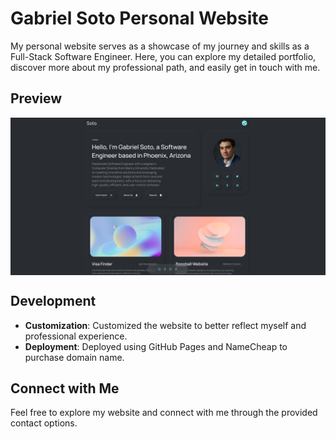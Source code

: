 # Gabriel Soto Personal Website
My personal website serves as a showcase of my journey and skills as a Full-Stack Software Engineer. Here, you can explore my detailed portfolio, discover more about my professional path, and easily get in touch with me.

## Preview
<div align="center">
    <a href="https://www.gabrielsotodev.com/" target="_blank""><img src="./images/GabrielSotoDev Website.png" align="center" width="1000px" alt="Gabriel's Portfolio Site Preview"></a>
</div>

## Development
- **Customization**: Customized the website to better reflect myself and professional experience.
- **Deployment**: Deployed using GitHub Pages and NameCheap to purchase domain name.

## Connect with Me
Feel free to explore my website and connect with me through the provided contact options.
